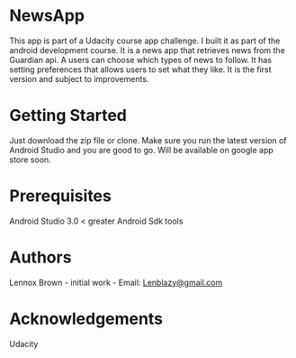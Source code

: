 # NewsApp
This app is part of a Udacity course app challenge. I built it as part of the android development course. It is a news app that retrieves news from the Guardian api. A users can choose which types of news to follow. It has setting preferences that allows users to set what they like. It is the first version and subject to improvements.

# Getting Started
Just download the zip file or clone. Make sure you run the latest version of Android Studio and you are good to go. Will be available on google app store soon.

# Prerequisites
Android Studio 3.0 < greater
Android Sdk tools

# Authors
Lennox Brown - initial work - Email: Lenblazy@gmail.com

# Acknowledgements
Udacity

